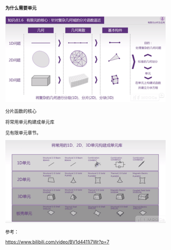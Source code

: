 #### 为什么需要单元

![image-20201113105236654](../imags/image-20201113105236654.png)

分片函数的核心



将常用单元构建成单元库



见有限单元章节。

![image-20201113105334304](../imags/image-20201113105334304.png)







参考：

https://www.bilibili.com/video/BV1d4411i7Wr?p=7
